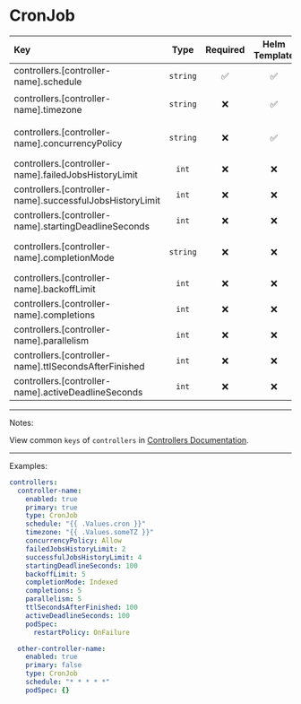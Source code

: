 # CronJob

| Key                                                      |   Type    | Required | Helm Template |                        Default                        | Description                                           |
| :------------------------------------------------------- | :-------: | :------: | :-----------: | :---------------------------------------------------: | :---------------------------------------------------- |
| controllers.[controller-name].schedule                   | `string`  |    ✅    |      ✅       |                         `""`                          | Define the schedule                                   |
| controllers.[controller-name].timezone                   | `string`  |    ❌    |      ✅       |                  `{{ .Values.TZ }}`                   | Define the timezone                                   |
| controllers.[controller-name].concurrencyPolicy          | `string`  |    ❌    |      ✅       |                       `Forbid`                        | Define the concurrencyPolicy (Allow, Replace, Forbid) |
| controllers.[controller-name].failedJobsHistoryLimit     |   `int`   |    ❌    |      ❌       |                          `1`                          | Define the failedJobsHistoryLimit                     |
| controllers.[controller-name].successfulJobsHistoryLimit |   `int`   |    ❌    |      ❌       |                          `3`                          | Define the successfulJobsHistoryLimit                 |
| controllers.[controller-name].startingDeadlineSeconds    |   `int`   |    ❌    |      ❌       |                                                       | Define the startingDeadlineSeconds                    |
| controllers.[controller-name].completionMode             | `string`  |    ❌    |      ❌       |                     `NonIndexed`                      | Define the completionMode (Indexed, NonIndexed)       |
| controllers.[controller-name].backoffLimit               |   `int`   |    ❌    |      ❌       |                          `5`                          | Define the backoffLimit                               |
| controllers.[controller-name].completions                |   `int`   |    ❌    |      ❌       |                                                       | Define the completions                                |
| controllers.[controller-name].parallelism                |   `int`   |    ❌    |      ❌       |                          `1`                          | Define the parallelism                                |
| controllers.[controller-name].ttlSecondsAfterFinished    |   `int`   |    ❌    |      ❌       |                         `120`                         | Define the ttlSecondsAfterFinished                    |
| controllers.[controller-name].activeDeadlineSeconds      |   `int`   |    ❌    |      ❌       |                                                       | Define the activeDeadlineSeconds                      |

---

Notes:

View common `keys` of `controllers` in [Controllers Documentation](controllers.md).

---

Examples:

```yaml
controllers:
  controller-name:
    enabled: true
    primary: true
    type: CronJob
    schedule: "{{ .Values.cron }}"
    timezone: "{{ .Values.someTZ }}"
    concurrencyPolicy: Allow
    failedJobsHistoryLimit: 2
    successfulJobsHistoryLimit: 4
    startingDeadlineSeconds: 100
    backoffLimit: 5
    completionMode: Indexed
    completions: 5
    parallelism: 5
    ttlSecondsAfterFinished: 100
    activeDeadlineSeconds: 100
    podSpec:
      restartPolicy: OnFailure

  other-controller-name:
    enabled: true
    primary: false
    type: CronJob
    schedule: "* * * * *"
    podSpec: {}
```
